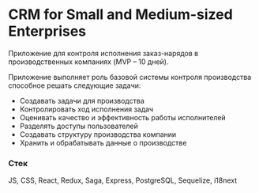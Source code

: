 # CRM for Small and Medium-sized Enterprises

Приложение для контроля исполнения заказ-нарядов в производственных компаниях (MVP – 10 дней).

Приложение выполняет роль базовой системы контроля производства способное решать следующие задачи:

- Создавать задачи для производства
- Контролировать ход исполнения задач
- Оценивать качество и эффективность работы исполнителей
- Разделять доступы пользователей
- Создавать структуру производства компании
- Хранить и обрабатывать данные о производстве

### Стек

JS, CSS, React, Redux, Saga, Express, PostgreSQL, Sequelize, i18next
